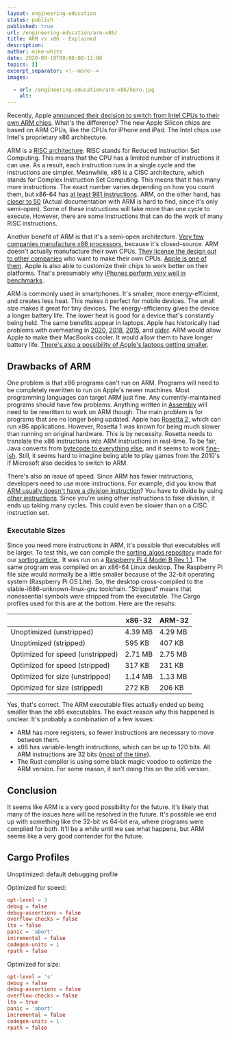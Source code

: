 ```yaml
---
layout: engineering-education
status: publish
published: true
url: /engineering-education/arm-x86/
title: ARM vs x86 - Explained
description: 
author: mike-white
date: 2020-09-10T00:00:00-11:00
topics: []
excerpt_separator: <!--more-->
images:

  - url: /engineering-education/arm-x86/hero.jpg
    alt: 
---
```

Recently, Apple [announced their decision to switch from Intel CPUs to their own ARM chips](https://www.theverge.com/2020/6/22/21295475/apple-mac-processors-arm-silicon-chips-wwdc-2020). What's the difference? The new Apple Silicon chips are based on ARM CPUs, like the CPUs for iPhone and iPad. The Intel chips use Intel's proprietary x86 architecture.
<!--more-->

ARM is a [RISC architecture](https://www.section.io/engineering-education/what-is-risc/). RISC stands for Reduced Instruction Set Computing. This means that the CPU has a limited number of instructions it can use. As a result, each instruction runs in a single cycle and the instructions are simpler. Meanwhile, x86 is a CISC architecture, which stands for Complex Instruction Set Computing. This means that it has many more instructions. The exact number varies depending on how you count them, but x86-64 has [at least 981 instructions](https://stefanheule.com/blog/how-many-x86-64-instructions-are-there-anyway/). ARM, on the other hand, has [closer to 50](https://www.quora.com/How-many-instructions-are-there-in-the-ARM-architecture) (Actual documentation with ARM is hard to find, since it's only semi-open). Some of these instructions will take more than one cycle to execute. However, there are some instructions that can do the work of many RISC instructions.

Another benefit of ARM is that it's a semi-open architecture. [Very few companies manufacture x86 processors](https://en.wikipedia.org/wiki/List_of_x86_manufacturers), because it's closed-source. ARM doesn't actually manufacture their own CPUs. [They license the design out to other companies](https://developer.arm.com/support/licensing) who want to make their own CPUs. [Apple is one of them](https://en.wikipedia.org/wiki/Apple_Silicon). Apple is also able to customize their chips to work better on their platforms. That's presumably why [iPhones perform very well in benchmarks](https://benchmarks.ul.com/compare/best-smartphones?amount=200&sortBy=PERFORMANCE&reverseOrder=true&osFilter=ANDROID,IOS&test=SLING_SHOT_ES_30_UNLIMITED&deviceFilter=PHONE&displaySize=3.0,15.0).

ARM is commonly used in smartphones. It's smaller, more energy-efficient, and creates less heat.  This makes it perfect for mobile devices. The small size makes it great for tiny devices. The energy-efficiency gives the device a longer battery life. The lower heat is good for a device that's constantly being held. The same benefits appear in laptops.  Apple has historically had problems with overheating in [2020](https://www.macworld.co.uk/news/mac/2020-macbook-air-problems-3788127/), [2018](https://www.zdnet.com/article/apple-patches-2018-macbook-pro-to-address-throttled-performance-and-overheating/), [2015](https://www.theverge.com/2019/6/20/18693136/apple-recall-2015-15-inch-macbook-pro-battery-overheat-fire-risk-safety), and [older](https://discussions.apple.com/thread/5815813). ARM would allow Apple to make their MacBooks cooler. It would allow them to have longer battery life. [There's also a possibility of Apple's laptops getting smaller](https://www.forbes.com/sites/ewanspence/2020/07/20/apple-macos-bigsur-macbook-pro-arm-intel-advantages-danger/#1354fad339f7).

## Drawbacks of ARM

One problem is that x86 programs can't run on ARM. Programs will need to be completely rewritten to run on Apple's newer machines. Most programming languages can target ARM just fine. Any currently-maintained programs should have few problems. Anything written in [Assembly](https://www.section.io/engineering-education/articles/assembly-part-1/) will need to be rewritten to work on ARM though. The main problem is for programs that are no longer being updated. Apple has [Rosetta 2](https://www.theverge.com/21304182/apple-arm-mac-rosetta-2-emulation-app-converter-explainer), which can run x86 applications. However, Rosetta 1 was known for being much slower than running on original hardware. This is by necessity. Rosetta needs to translate the x86 instructions into ARM instructions in real-time. To be fair, Java converts from [bytecode to everything else](https://www.javatpoint.com/java-bytecode), and it seems to work [fine-ish](https://benchmarksgame-team.pages.debian.net/benchmarksgame/fastest/java.html). Still, it seems hard to imagine being able to play games from the 2010's if Microsoft also decides to switch to ARM.

There's also an issue of speed. Since ARM has fewer instructions, developers need to use more instructions. For example, did you know that [ARM usually doesn't have a division instruction](https://cseweb.ucsd.edu/classes/wi14/cse30-c/lectures/PI_WI_14_CSE30_lecture_8_post.pdf)? You have to divide by using [other instructions](https://stackoverflow.com/questions/19844575/how-to-do-division-in-arm). Since you're using other instructions to fake division, it ends up taking many cycles. This could even be slower than on a CISC instruction set.

### Executable Sizes

Since you need more instructions in ARM, it's possible that executables will be larger. To test this, we can compile the [sorting_algos repository](https://github.com/botahamec/sorting_algos) made for our [sorting article.](https://www.section.io/engineering-education/sorting-algorithms/). It was run on a [Raspberry Pi 4 Model B Rev 1.1](https://www.raspberrypi.org/products/raspberry-pi-4-model-b/). The same program was compiled on an x86-64 Linux desktop. The Raspberry Pi file size would normally be a little smaller because of the 32-bit operating system (Raspberry Pi OS Lite). So, the desktop cross-compiled to the stable-i686-unknown-linux-gnu toolchain. "Stripped" means that nonessential symbols were stripped from the executable. The Cargo profiles used for this are at the bottom. Here are the results:

|                                  | x86-32  | ARM-32  |
| -------------------------------- | ------- | ------- |
| Unoptimized (unstripped)         | 4.39 MB | 4.29 MB |
| Unoptimized (stripped)           | 595 KB  | 407 KB  |
| Optimized for speed (unstripped) | 2.71 MB | 2.75 MB |
| Optimized for speed (stripped)   | 317 KB  | 231 KB  |
| Optimized for size (unstripped)  | 1.14 MB | 1.13 MB |
| Optimized for size (stripped)    | 272 KB  | 206 KB  |

Yes, that's correct. The ARM executable files actually ended up being smaller than the x86 executables. The exact reason why this happened is unclear. It's probably a combination of a few issues:

* ARM has more registers, so fewer instructions are necessary to move between them.
* x86 has variable-length instructions, which can be up to 120 bits. All ARM instructions are 32 bits ([most of the time](https://developer.arm.com/documentation/ddi0211/i/programmer-s-model/instruction-length)).
* The Rust compiler is using some black magic voodoo to optimize the ARM version. For some reason, it isn't doing this on the x86 version.

## Conclusion

It seems like ARM is a very good possibility for the future. It's likely that many of the issues here will be resolved in the future. It's possible we end up with something like the 32-bit vs 64-bit era, where programs were compiled for both. It'll be a while until we see what happens, but ARM seems like a very good contender for the future.

## Cargo Profiles

Unoptimized: default debugging profile

Optimized for speed:

```toml
opt-level = 3
debug = false
debug-assertions = false
overflow-checks = false
lto = false
panic = 'abort'
incremental = false
codegen-units = 1
rpath = false
```

Optimized for size:

```toml
opt-level = 's'
debug = false
debug-assertions = false
overflow-checks = false
lto = true
panic = 'abort'
incremental = false
codegen-units = 1
rpath = false
```
